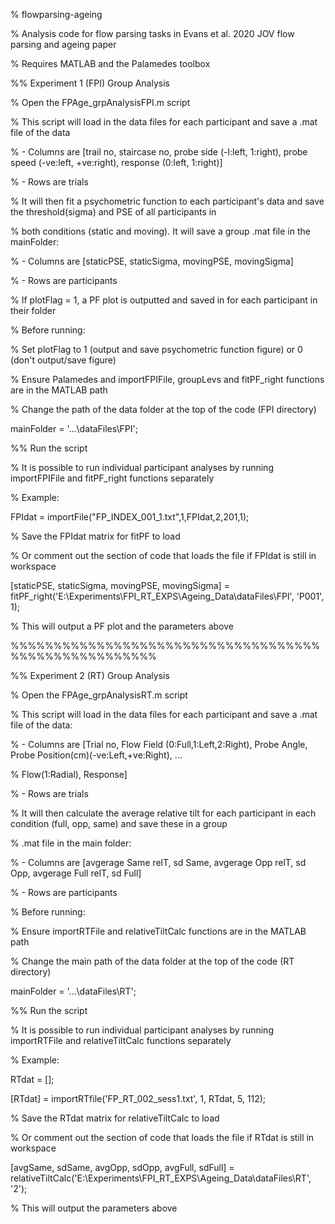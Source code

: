 % flowparsing-ageing

% Analysis code for flow parsing tasks in Evans et al. 2020 JOV flow parsing and ageing paper

% Requires MATLAB and the Palamedes toolbox 

%% Experiment 1 (FPI) Group Analysis 

% Open the FPAge_grpAnalysisFPI.m script 

% This script will load in the data files for each participant and save a .mat file of the data

%  - Columns are [trail no, staircase no, probe side (-l:left, 1:right), probe speed (-ve:left, +ve:right), response (0:left, 1:right)]

%  - Rows are trials

% It will then fit a psychometric function to each participant's data and save the threshold(sigma) and PSE of all participants in 

% both conditions (static and moving). It will save a group .mat file in the mainFolder:

% - Columns are [staticPSE, staticSigma, movingPSE, movingSigma]

% - Rows are participants

% If plotFlag = 1, a PF plot is outputted and saved in for each participant in their folder

% Before running:

% Set plotFlag to 1 (output and save psychometric function figure) or 0 (don't output/save figure)

% Ensure Palamedes and importFPIFile, groupLevs and fitPF_right functions are in the MATLAB path

% Change the path of the data folder at the top of the code (FPI directory)

  mainFolder = '...\dataFiles\FPI';

%% Run the script

% It is possible to run individual participant analyses by running importFPIFile and fitPF_right functions separately

% Example:

  FPIdat = importFile("FP_INDEX_001_1.txt",1,FPIdat,2,201,1);

% Save the FPIdat matrix for fitPF to load

% Or comment out the section of code that loads the file if FPIdat is still in workspace

  [staticPSE, staticSigma, movingPSE, movingSigma] = fitPF_right('E:\Experiments\FPI_RT_EXPS\Ageing_Data\dataFiles\FPI', 'P001', 1);

% This will output a PF plot and the parameters above

%%%%%%%%%%%%%%%%%%%%%%%%%%%%%%%%%%%%%%%%%%%%%%%%%%%%%


%% Experiment 2 (RT) Group Analysis 

% Open the FPAge_grpAnalysisRT.m script 

% This script will load in the data files for each participant and save a .mat file of the data:

%  - Columns are [Trial no, Flow Field (0:Full,1:Left,2:Right), Probe Angle, Probe Position(cm)(-ve:Left,+ve:Right), ...

%    Flow(1:Radial), Response]

%  - Rows are trials

% It will then calculate the average relative tilt for each participant in each condition (full, opp, same) and save these in a group

% .mat file in the main folder:

% - Columns are [avgerage Same relT, sd Same, avgerage Opp relT, sd Opp, avgerage Full relT, sd Full]

% - Rows are participants

% Before running:

% Ensure importRTFile and relativeTiltCalc functions are in the MATLAB path

% Change the main path of the data folder at the top of the code (RT directory)

  mainFolder = '...\dataFiles\RT';

%% Run the script

% It is possible to run individual participant analyses by running importRTFile and relativeTiltCalc functions separately

% Example:

  RTdat = [];
  
  [RTdat] = importRTfile('FP_RT_002_sess1.txt', 1, RTdat, 5, 112);


% Save the RTdat matrix for relativeTiltCalc to load

% Or comment out the section of code that loads the file if RTdat is still in workspace

  [avgSame, sdSame, avgOpp, sdOpp, avgFull, sdFull] = relativeTiltCalc('E:\Experiments\FPI_RT_EXPS\Ageing_Data\dataFiles\RT', '2');

% This will output the parameters above
